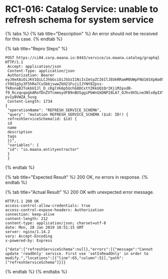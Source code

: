 # RC1-016: Catalog Service: unable to refresh schema for system service

{% tabs %}
{% tab title="Description" %}
An error should not be received for this case.
{% endtab %}

{% tab title="Repro Steps" %}
```
POST https://ci04.corp.maana.io:8443/service/io.maana.catalog/graphql HTTP/1.1
 Accept: application/json
 Content-Type: application/json
 Authorization: Bearer eyJ0eXAiOiJKV1QiLCJhbGciOiJSUzI1NiIsImtpZCI6IlJEUkRRamM0UWpFNU16SXpNa05GTXpNNU1qWkRORFUzUWtNNFJEaEVOelkzUWpRM09UQkZOdyJ9.eyJpc3MiOiJodHRwczovL21hYW5hLmF1dGgwLmNvbS8iLCJzdWIiOiJ4VThvWUczNldSV2dTNDZDcURUb0ZEZURpbDBMMTlUd0BjbGllbnRzIiwiYXVkIjoiaHR0cHM6Ly9oNC5tYWFuYS5pby8iLCJpYXQiOjE1NDg2NzI0ODMsImV4cCI6MTU1MTI2NDQ4MywiYXpwIjoieFU4b1lHMzZXUldnUzQ2Q3FEVG9GRGVEaWwwTDE5VHciLCJzY29wZSI6InJlYWQ6Y2xpZW50X2dyYW50cyIsImd0eSI6ImNsaWVudC1jcmVkZW50aWFscyJ9.Hc27BQuXaDLtbogrIj5GuOf-cYOO1gSy3F5hRa7CuSbbjswwZkH21FujiIJYNY8Zpss-TkRonaBJTokbU1Jl_D_cKglVk6p5UchG8DCxtYZKkUQ1QrIKjiMJpsdB-f9_RczqvqogkARofDnZVTcmmoydFB9nBUSggiPbWnGkDNP28LA7_OJhv9X5Lne3Nlx0pIXYvmYNrJFVs_B6WS5DCnWUjveY_kUefXWticAdnSLag8Jbl3SxiDB9N5kPsi0sHTjmGneQcfxhIDSH3me0mpvjVxuIj1WeZfEqZfZGRxIHe1BW69LSHSvN3TChc06PeJlw3dD-pv1yBVWZA_5usg
 Content-Length: 1734
{
 "operationName": "REFRESH_SERVICE_SCHEMA",
 "query": "mutation REFRESH_SERVICE_SCHEMA ($id: ID!) {
 refreshServiceSchema(id: $id) {
 id
 name
 description
 tags
 }}",
 "variables": {
 "id": "io.maana.entityextractor"
 }
 } 
```
{% endtab %}

{% tab title="Expected Result" %}
200 OK, no errors in response.
{% endtab %}

{% tab title="Actual Result" %}
200 OK with unexpected error message.

```
HTTP/1.1 200 OK
access-control-allow-credentials: true
access-control-expose-headers: Authorization
connection: keep-alive
content-length: 212
content-type: application/json; charset=utf-8
date: Mon, 28 Jan 2019 10:51:15 GMT
server: nginx/1.14.2
vary: Accept-Encoding
x-powered-by: Express

{"data":{"refreshServiceSchema":null},"errors":[{"message":"Cannot update 'readOnly' service. First use 'setIsReadOnly' in order to modify.","locations":[{"line":65,"column":5}],"path":["refreshServiceSchema"]}]} 

```
{% endtab %}
{% endtabs %}

